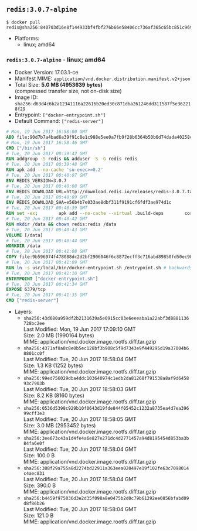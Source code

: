 ## `redis:3.0.7-alpine`

```console
$ docker pull redis@sha256:840703d16e8f144933bf4fbf276b66e58406cc736af365c65bc851c969e3907b
```

-	Platforms:
	-	linux; amd64

### `redis:3.0.7-alpine` - linux; amd64

-	Docker Version: 17.03.1-ce
-	Manifest MIME: `application/vnd.docker.distribution.manifest.v2+json`
-	Total Size: **5.0 MB (4953639 bytes)**  
	(compressed transfer size, not on-disk size)
-	Image ID: `sha256:d63d4c6b2a12341116a22616b20ed30c871dba261246dd311587f5e362218f29`
-	Entrypoint: `["docker-entrypoint.sh"]`
-	Default Command: `["redis-server"]`

```dockerfile
# Mon, 19 Jun 2017 16:58:00 GMT
ADD file:90d7b7a4bad6a39f91c8e1c988e5ee0a7fb9f28b6364b50b6d74dada40258cca in / 
# Mon, 19 Jun 2017 16:58:46 GMT
CMD ["/bin/sh"]
# Tue, 20 Jun 2017 00:39:42 GMT
RUN addgroup -S redis && adduser -S -G redis redis
# Tue, 20 Jun 2017 00:39:48 GMT
RUN apk add --no-cache 'su-exec>=0.2'
# Tue, 20 Jun 2017 00:40:07 GMT
ENV REDIS_VERSION=3.0.7
# Tue, 20 Jun 2017 00:40:08 GMT
ENV REDIS_DOWNLOAD_URL=http://download.redis.io/releases/redis-3.0.7.tar.gz
# Tue, 20 Jun 2017 00:40:09 GMT
ENV REDIS_DOWNLOAD_SHA=e56b4b7e033ae8dbf311f9191cf6fdf3ae974d1c
# Tue, 20 Jun 2017 00:40:39 GMT
RUN set -ex; 		apk add --no-cache --virtual .build-deps 		coreutils 		gcc 		linux-headers 		make 		musl-dev 	; 		wget -O redis.tar.gz "$REDIS_DOWNLOAD_URL"; 	echo "$REDIS_DOWNLOAD_SHA *redis.tar.gz" | sha1sum -c -; 	mkdir -p /usr/src/redis; 	tar -xzf redis.tar.gz -C /usr/src/redis --strip-components=1; 	rm redis.tar.gz; 		make -C /usr/src/redis -j "$(nproc)"; 	make -C /usr/src/redis install; 		rm -r /usr/src/redis; 		apk del .build-deps
# Tue, 20 Jun 2017 00:40:42 GMT
RUN mkdir /data && chown redis:redis /data
# Tue, 20 Jun 2017 00:40:43 GMT
VOLUME [/data]
# Tue, 20 Jun 2017 00:40:44 GMT
WORKDIR /data
# Tue, 20 Jun 2017 00:41:08 GMT
COPY file:9b596974f478088dc2d2bf2906046f6c8872ecff3c716abd89850fd50ec90c47 in /usr/local/bin/ 
# Tue, 20 Jun 2017 00:41:09 GMT
RUN ln -s usr/local/bin/docker-entrypoint.sh /entrypoint.sh # backwards compat
# Tue, 20 Jun 2017 00:41:10 GMT
ENTRYPOINT ["docker-entrypoint.sh"]
# Tue, 20 Jun 2017 00:41:34 GMT
EXPOSE 6379/tcp
# Tue, 20 Jun 2017 00:41:35 GMT
CMD ["redis-server"]
```

-	Layers:
	-	`sha256:43d680a959df2b2131639a5e0915cc03e6eeeaba1a22abf3d8881136728bc2ee`  
		Last Modified: Mon, 19 Jun 2017 17:09:10 GMT  
		Size: 2.0 MB (1990164 bytes)  
		MIME: application/vnd.docker.image.rootfs.diff.tar.gzip
	-	`sha256:4371af8a8c8e0b5ec128bf3b908c5f9d7343e9f449295d19a37004b68801cc0f`  
		Last Modified: Tue, 20 Jun 2017 18:58:04 GMT  
		Size: 1.3 KB (1252 bytes)  
		MIME: application/vnd.docker.image.rootfs.diff.tar.gzip
	-	`sha256:99ed756029dba4ddc103640974c1edb2da81268f791538a8af9d645893c7903b`  
		Last Modified: Tue, 20 Jun 2017 18:58:03 GMT  
		Size: 8.2 KB (8160 bytes)  
		MIME: application/vnd.docker.image.rootfs.diff.tar.gzip
	-	`sha256:0536d5398c929b10f0643d19fde844f05452c1232a8735ea4d7ea39699cff3e3`  
		Last Modified: Tue, 20 Jun 2017 18:58:05 GMT  
		Size: 3.0 MB (2953452 bytes)  
		MIME: application/vnd.docker.image.rootfs.diff.tar.gzip
	-	`sha256:3ee673c43a1d4fe4a6e827e271dc4d2771457a94d8195454d853ba3b84fa6e0f`  
		Last Modified: Tue, 20 Jun 2017 18:58:04 GMT  
		Size: 100.0 B  
		MIME: application/vnd.docker.image.rootfs.diff.tar.gzip
	-	`sha256:388f29a755a8d2274bd22911a363eea020497e19f102fe63c7098014c4aec831`  
		Last Modified: Tue, 20 Jun 2017 18:58:04 GMT  
		Size: 390.0 B  
		MIME: application/vnd.docker.image.rootfs.diff.tar.gzip
	-	`sha256:b4459f975036d3e2d35f098a8e0475b2d0c79b61292ee0856bfabd09d8f86b26`  
		Last Modified: Tue, 20 Jun 2017 18:58:04 GMT  
		Size: 121.0 B  
		MIME: application/vnd.docker.image.rootfs.diff.tar.gzip
